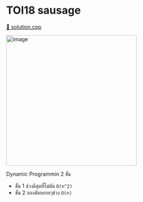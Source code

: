 # TOI18 sausage

[🎉 solution.cpp](./toi18_sausage.cpp)

<img width="350" alt="image" src="https://github.com/krist7599555/toi/assets/19445033/cee65a0e-a8c1-4cfd-b4aa-e677ef607043">

Dynamic Programmin 2 ขั้น

- ขั้น 1 ช่วงดีสุดที่ไม่ตัด `O(n^2)`
- ขั้น 2 ลองตัดหลายๆช่วง `O(n)`
